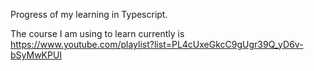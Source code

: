 Progress of my learning in Typescript.

The course I am using to learn currently is https://www.youtube.com/playlist?list=PL4cUxeGkcC9gUgr39Q_yD6v-bSyMwKPUI